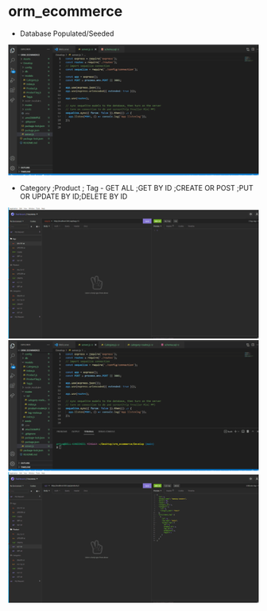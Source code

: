 # orm_ecommerce
* Database Populated/Seeded
<img src="./DB_ Populated.gif">

* Category ;Product ; Tag - GET ALL ;GET BY ID ;CREATE OR POST ;PUT OR UPDATE BY ID;DELETE BY ID 


<img src="./Tag.gif">

<img src="./Category.gif">

<img src="./Product.gif">
